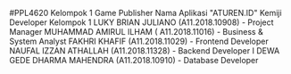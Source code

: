 #PPL4620
Kelompok 1 Game Publisher
Nama Aplikasi "ATUREN.ID"
Kemiji Developer Kelompok 1
LUKY BRIAN JULIANO (A11.2018.10908) - Project Manager
MUHAMMAD AMIRUL ILHAM (	A11.2018.11016) - Business & System Analyst
FAKHRI KHAFIF (A11.2018.11029) - Frontend Developer
NAUFAL IZZAN ATHALLAH (A11.2018.11328) - Backend Developer
I DEWA GEDE DHARMA MAHENDRA (A11.2018.10910) - Database Developer
